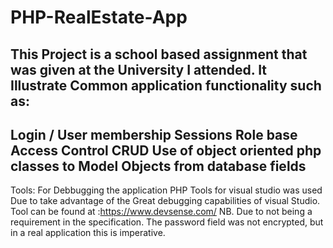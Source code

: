 # PHP-RealEstate-App
This Project is a school based assignment that was given at the  University I attended. It Illustrate Common application functionality such as:
------------------------------------------------------------------------------------------------------------------------------------------
Login / User membership
Sessions
Role base Access Control
CRUD
Use of object oriented php classes to Model Objects from  database fields
------------------------------------------------------------------------------------------------------------------------------------------
Tools:
For Debbugging the application PHP Tools for visual studio was used Due to take advantage of the Great debugging capabilities of visual Studio.
Tool can be found at :https://www.devsense.com/
NB. Due to not being a requirement in the specification. The password field was not encrypted, but in a real application this is imperative.
